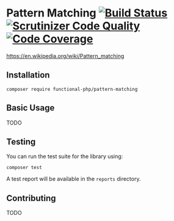 # Pattern Matching [![Build Status](https://travis-ci.org/functional-php/pattern-matching.svg)](https://travis-ci.org/functional-php/pattern-matching) [![Scrutinizer Code Quality](https://scrutinizer-ci.com/g/functional-php/pattern-matching/badges/quality-score.png?b=master)](https://scrutinizer-ci.com/g/functional-php/pattern-matching/?branch=master) [![Code Coverage](https://scrutinizer-ci.com/g/functional-php/pattern-matching/badges/coverage.png?b=master)](https://scrutinizer-ci.com/g/functional-php/pattern-matching/?branch=master)

https://en.wikipedia.org/wiki/Pattern_matching

## Installation

    composer require functional-php/pattern-matching

## Basic Usage

TODO

## Testing

You can run the test suite for the library using:

    composer test
    
A test report will be available in the `reports` directory.

## Contributing

TODO